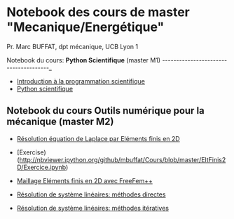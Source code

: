 # Notebook des cours de master "Mecanique/Energétique" 
Pr. Marc BUFFAT, dpt mécanique, UCB Lyon 1

Notebook du cours: **Python Scientifique** (master M1)
--------------------------------------_
* [Introduction à la programmation scientifique](http://nbviewer.ipython.org/github/mbuffat/Cours/blob/master/PythonScientifique/Introduction.ipynb)
* [Python scientifique](http://nbviewer.ipython.org/github/mbuffat/Cours/blob/master/PythonScientifique/PythonScientifique.ipynb)


Notebook du cours **Outils numérique pour la mécanique** (master M2)
-----------------------

* [Résolution équation de Laplace par Eléments finis en 2D](http://nbviewer.ipython.org/github/mbuffat/Cours/blob/master/EltFinis2D/Laplace2D.ipynb)
* [Exercise)(http://nbviewer.ipython.org/github/mbuffat/Cours/blob/master/EltFinis2D/Exercice.ipynb)

* [Maillage Eléments finis en 2D avec FreeFem++ ](http://nbviewer.ipython.org/github/mbuffat/Cours/blob/master/Mailleur/maillageEF.ipynb)

* [Résolution de système linéaires: méthodes directes](http://nbviewer.ipython.org/github/mbuffat/Cours/blob/master/SystemeLineaire/SystemeLineaire.ipynb)

* [Résolution de système linéaires: méthodes itératives](http://nbviewer.ipython.org/github/mbuffat/Cours/blob/master/SystemeLineaire/MethodesIteratives.ipynb)


